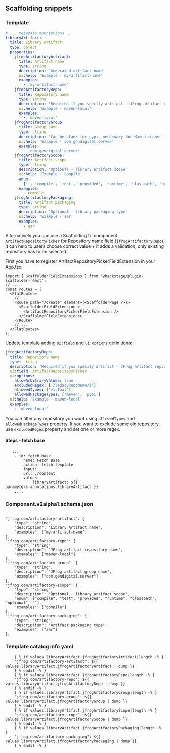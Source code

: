 ## Scaffolding snippets

### Template

```yaml
# ... metadata.annotations...
libraryArtifact:
  title: Library Artifact
  type: object
  properties:
    jfrogArtifactoryArtifact:
      title: Artifact name
      type: string
      description: 'Generated artifact name'
      ui:help: 'Example - my-artifact-name'
      examples:
        - 'my-artifact-name'
    jfrogArtifactoryRepo:
      title: Repository name
      type: string
      description: 'Required if you specify artifact - JFrog artifact repository name'
      ui:help: 'Example - maven-local'
      examples:
        - 'maven-local'
    jfrogArtifactoryGroup:
      title: Group name
      type: string
      description: 'Can be blank for pypi, necessary for Maven repos - define library artifact group.'
      ui:help: 'Example - com.gendigital.server'
      examples:
        - 'com.gendigital.server'
    jfrogArtifactoryScope:
      title: Artifact scope
      type: string
      description: 'Optional - library artifact scope'
      ui:help: 'Example - compile'
      enum:
        ['', 'compile', 'test', 'provided', 'runtime', 'classpath', 'optional']
      examples:
        - compile
    jfrogArtifactoryPackaging:
      title: Artifact packaging
      type: string
      description: 'Optional - library packaging type'
      ui:help: 'Example - aar'
      examples:
        - aar
```

Alternatively you can use a Scaffolding UI component `ArtifactRepositoryPicker` for Repository name field (`jfrogArtifactoryRepo`). It can help to users choose correct value + it adds a validation, only existing repository has to be selected.

First you have to register ArtifactRepositoryPickerFieldExtension in your App.tsx.

```tsx
import { ScaffolderFieldExtensions } from '@backstage/plugin-scaffolder-react';
// ...
const routes = (
  <FlatRoutes>
    // ...
    <Route path="/create" element={<ScaffolderPage />}>
      <ScaffolderFieldExtensions>
        <ArtifactRepositoryPickerFieldExtension />
      </ScaffolderFieldExtensions>
    </Route>
    // ...
  </FlatRoutes>
);
```

Update template adding `ui:field` and `ui:options` definitions:

```yaml
jfrogArtifactoryRepo:
  title: Repository name
  type: string
  description: 'Required if you specify artifact - JFrog artifact repository name'
  ui:field: ArtifactRepositoryPicker
  ui:options:
    allowArbitraryValues: true
    excludedRegex: ['/legacyRepoName/i']
    allowedTypes: ['virtual']
    allowedPackageTypes: ['maven', 'pypi']
  ui:help: 'Example - maven-local'
  examples:
    - 'maven-local'
```

You can filter any repository you want using `allowedTypes` and `allowedPackageTypes` property.
If you want to exclude some old repository, use `excludedRegex` property and set one or more regex.

#### Steps - fetch base

```
   ....
    - id: fetch-base
        name: Fetch Base
        action: fetch:template
        input:
        url: ./content
        values:
            libraryArtifact: ${{ parameters.annotations.libraryArtifact }}
    ....
```

### Component.v2alpha1.schema.json

```

"jfrog.com/artifactory-artifact": {
    "type": "string",
    "description": "Library Artifact name",
    "examples": ["my-artifact-name"]
},
"jfrog.com/artifactory-repo": {
    "type": "string",
    "description": "JFrog artifact repository name",
    "examples": ["maven-local"]
},
"jfrog.com/artifactory-group": {
    "type": "string",
    "description": "JFrog artifact group name",
    "examples": ["com.gendigital.server"]
},
"jfrog.com/artifactory-scope": {
    "type": "string",
    "description": "Optional - library artifact scope",
    "enum": ["compile", "test", "provided", "runtime", "classpath", "optional", ""],
    "examples": ["compile"]
},
"jfrog.com/artifactory-packaging": {
    "type": "string",
    "description": "Artifact packaging type",
    "examples": ["aar"]
},

```

### Template catalog info yaml

```
    { % if values.libraryArtifact.jfrogArtifactoryArtifact|length -% }
    "jfrog.com/artifactory-artifact": ${{ values.libraryArtifact.jfrogArtifactoryArtifact | dump }}
    { % endif -% }
    { % if values.libraryArtifact.jfrogArtifactoryRepo|length -% }
    "jfrog.com/artifactory-repo": ${{ values.libraryArtifact.jfrogArtifactoryRepo | dump }}
    { % endif -% }
    { % if values.libraryArtifact.jfrogArtifactoryGroup|length -% }
    "jfrog.com/artifactory-group": ${{ values.libraryArtifact.jfrogArtifactoryGroup | dump }}
    { % endif -% }
    { % if values.libraryArtifact.jfrogArtifactoryScope|length -% }
    "jfrog.com/artifactory-scope": ${{ values.libraryArtifact.jfrogArtifactoryScope | dump }}
    { % endif -% }
    { % if values.libraryArtifact.jfrogArtifactoryPackaging|length -% }
    "jfrog.com/artifactory-packaging": ${{ values.libraryArtifact.jfrogArtifactoryPackaging | dump }}
    { % endif -% }

```
